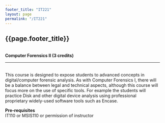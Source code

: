 ```yaml
---
footer_title: "IT221"
layout: page
permalink: "/IT221"
---
```


## {{page.footer_title}}
\
**Computer Forensics II (3 credits)**

---
\
This course is designed to expose students to advanced concepts in digital/computer forensic analysis. As with Computer Forensics I, there will be a balance between legal and technical aspects, although this course will focus more on the use of specific tools. For example the students will practice Disk and other digital device analysis using professional proprietary widely-used software tools such as Encase.

**Pre-requisites**
\
IT110 or MSIS110 or permission of instructor
